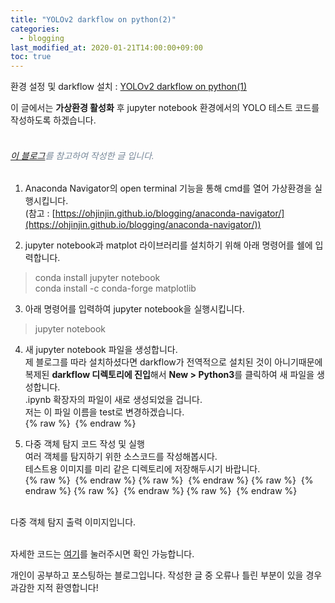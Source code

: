 ```yaml
---
title: "YOLOv2 darkflow on python(2)"
categories: 
  - blogging
last_modified_at: 2020-01-21T14:00:00+09:00
toc: true
---
```


환경 설정 및 darkflow 설치 : [YOLOv2 darkflow on python(1)](https://ohjinjin.github.io/blogging/darkflow-1/)<br/>

이 글에서는 **가상환경 활성화** 후 jupyter notebook 환경에서의 YOLO 테스트 코드를 작성하도록 하겠습니다.<br/><br/>

###### <span style="color:lightslategray"> [이 블로그](https://reyrei.tistory.com/17)를 참고하여 작성한 글 입니다.</span>

1. Anaconda Navigator의 open terminal 기능을 통해 cmd를 열어 가상환경을 실행시킵니다.<br/>
(참고 : [https://ohjinjin.github.io/blogging/anaconda-navigator/](https://ohjinjin.github.io/blogging/anaconda-navigator/))<br/>

2. jupyter notebook과 matplot 라이브러리를 설치하기 위해 아래 명령어를 쉘에 입력합니다.<br/>
>conda install jupyter notebook<br/>
>conda install \-c conda\-forge matplotlib<br/>

3. 아래 명령어를 입력하여 jupyter notebook을 실행시킵니다.<br/>
>jupyter notebook<br/>

4. 새 jupyter notebook 파일을 생성합니다.<br/>
제 블로그를 따라 설치하셨다면 darkflow가 전역적으로 설치된 것이 아니기때문에 복제된 **darkflow 디렉토리에 진입**해서 **New \> Python3**를 클릭하여 새 파일을 생성합니다.<br/>
.ipynb 확장자의 파일이 새로 생성되었을 겁니다.<br/>
저는 이 파일 이름을 test로 변경하겠습니다.<br/>
{% raw %} <img src="https://ohjinjin.github.io/assets/images/20200121yolo/capture1.JPG" alt=""> {% endraw %}


5. 다중 객체 탐지 코드 작성 및 실행<br/>
여러 객체를 탐지하기 위한 소스코드를 작성해봅시다.<br/>
테스트용 이미지를 미리 같은 디렉토리에 저장해두시기 바랍니다.<br/>
{% raw %} <img src="https://ohjinjin.github.io/assets/images/20200121yolo/capture2.JPG" alt=""> {% endraw %}
{% raw %} <img src="https://ohjinjin.github.io/assets/images/20200121yolo/capture3.JPG" alt=""> {% endraw %}
{% raw %} <img src="https://ohjinjin.github.io/assets/images/20200121yolo/capture4.JPG" alt=""> {% endraw %}
{% raw %} <img src="https://ohjinjin.github.io/assets/images/20200121yolo/capture5.JPG" alt=""> {% endraw %}
{% raw %} <img src="https://ohjinjin.github.io/assets/images/20200121yolo/capture6.JPG" alt=""> {% endraw %}

<br/>다중 객체 탐지 출력 이미지입니다.<br/><br/>

자세한 코드는 [여기](https://github.com/ohjinjin/test_darkflow/blob/master/test.ipynb)를 눌러주시면 확인 가능합니다.<br/>

개인이 공부하고 포스팅하는 블로그입니다. 작성한 글 중 오류나 틀린 부분이 있을 경우 과감한 지적 환영합니다!<br/><br/>
